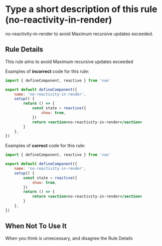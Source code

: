 # Type a short description of this rule (no-reactivity-in-render)

no-reactivity-in-render to avoid Maximum recursive updates exceeded.

## Rule Details

This rule aims to avoid Maximum recursive updates exceeded

Examples of **incorrect** code for this rule:

```jsx
import { defineComponent, reactive } from 'vue'

export default defineComponent({
    name: 'no-reactivity-in-render',
    setup() {
        return () => {
            const state = reactive({
                show: true,
            })
            return <section>no-reactivity-in-render</section>
        }
    },
})
```

Examples of **correct** code for this rule:

```jsx
import { defineComponent, reactive } from 'vue'

export default defineComponent({
    name: 'no-reactivity-in-render',
    setup() {
        const state = reactive({
            show: true,
        })
        return () => {
            return <section>no-reactivity-in-render</section>
        }
    },
})
```

## When Not To Use It

When you think is unnecessary, and disagree the Rule Details
